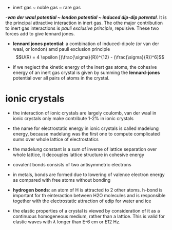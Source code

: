 - inert gas ~ noble gas ~ rare gas

-***van der waal potential ~ london potential ~ induced dip-dip potental***. It is the principal attractive interaction in inert gas. The othe major contribution to inert gas interactions is *pauli exclusive principle*, repulsive. These two forces add to give lennard jones.

- **lennard jones potential**: a combination of induced-dipole (or van der waal, or london) amd pauli exclusion principle
$$U(R) = 4 \epsilon [(\frac{\sigma}{R})^{12} - (\frac{\sigma}{R})^6]$$

- if we neglect the kinetic energy of the inert gas atoms, the cohesive energy of an inert gas crystal is given by summing the **lennard-jones** potential over all pairs of atoms in the crystal.

# ionic crystals
- the interaction of ionic crystals are largely coulomb, van der waal in ionic crystals only make contribute 1-2% in ionic crystals
- the name for electrostatic energy in ionic crystals is called madelung energy, because madelung was the first one to compute complicated sums over whole lattice of electrostatics
- the madelung constant is a sum of inverse of lattice separation over whole lattice, it decouples lattice structure in cohesive energy

- covalent bonds consists of two antisymmetric electrons

- in metals, bonds are formed due to lowering of valence electron energy as compared with free atoms without bonding

- **hydrogen bonds**: an atom of H is attracted to 2 other atoms. h-bond is important for th einteraction between H2O molecules and is responsible together with the electrostatic attraction of edip for water and ice



- the elastic properties of a crystal is viewed by consideration of it as a continuous homogeneous medium, rather than a lattice. This is valid for elastic waves with $\lambda$ longer than E-6 cm or E12 Hz.
